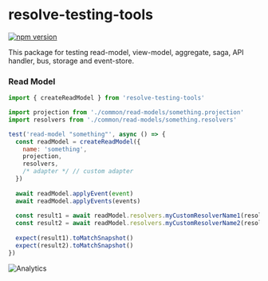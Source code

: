 # **resolve-testing-tools**
[![npm version](https://badge.fury.io/js/resolve-testing-tools.svg)](https://badge.fury.io/js/resolve-testing-tools)

This package for testing read-model, view-model, aggregate, saga, API handler, bus, storage and event-store.

### Read Model
```js
import { createReadModel } from 'resolve-testing-tools'

import projection from './common/read-models/something.projection'
import resolvers from './common/read-models/something.resolvers'

test('read-model "something"', async () => {
  const readModel = createReadModel({
    name: 'something', 
    projection, 
    resolvers, 
    /* adapter */ // custom adapter 
  }) 
  
  await readModel.applyEvent(event)
  await readModel.applyEvents(events)
  
  const result1 = await readModel.resolvers.myCustomResolverName1(resolverArgs1, jwtToken)
  const result2 = await readModel.resolvers.myCustomResolverName2(resolverArgs2, jwtToken)
  
  expect(result1).toMatchSnapshot()
  expect(result2).toMatchSnapshot()
})

```

![Analytics](https://ga-beacon.appspot.com/UA-118635726-1/packages-resolve-testing-tools-readme?pixel)
